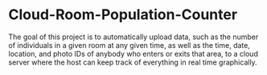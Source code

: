 # Cloud-Room-Population-Counter
The goal of this project is to automatically upload data, such as the number of individuals in a given room at any given time, as well as the time, date, location, and photo IDs of anybody who enters or exits that area, to a cloud server where the host can keep track of everything in real time graphically.
